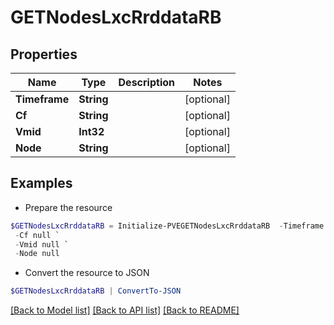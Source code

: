 # GETNodesLxcRrddataRB
## Properties

Name | Type | Description | Notes
------------ | ------------- | ------------- | -------------
**Timeframe** | **String** |  | [optional] 
**Cf** | **String** |  | [optional] 
**Vmid** | **Int32** |  | [optional] 
**Node** | **String** |  | [optional] 

## Examples

- Prepare the resource
```powershell
$GETNodesLxcRrddataRB = Initialize-PVEGETNodesLxcRrddataRB  -Timeframe null `
 -Cf null `
 -Vmid null `
 -Node null
```

- Convert the resource to JSON
```powershell
$GETNodesLxcRrddataRB | ConvertTo-JSON
```

[[Back to Model list]](../README.md#documentation-for-models) [[Back to API list]](../README.md#documentation-for-api-endpoints) [[Back to README]](../README.md)

